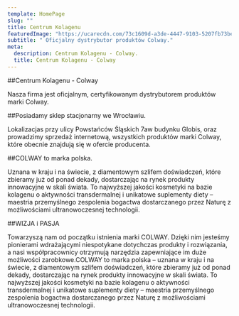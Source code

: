 ```yaml
---
template: HomePage
slug: ""
title: Centrum Kolagenu
featuredImage: "https://ucarecdn.com/73c1609d-a3de-4447-9103-5207fb73becc/"
subtitle: " Oficjalny dystrybutor produktów Colway."
meta:
  description: Centrum Kolagenu - Colway.
  title: Centrum Kolagenu - Colway
---
```


##Centrum Kolagenu - Colway

Nasza firma jest oficjalnym, certyfikowanym dystrybutorem produktów marki Colway.

##Posiadamy sklep stacjonarny we Wrocławiu.

Lokalizacjas przy ulicy Powstańców Śląskich 7aw budynku Globis, oraz prowadzimy sprzedaż internetową, wszystkich produktów marki Colway, które obecnie znajdują się w ofercie producenta.

##COLWAY to marka polska.

Uznana w kraju i na świecie, z diamentowym szlifem doświadczeń, które zbieramy już od ponad dekady, dostarczając na rynek produkty innowacyjne w skali świata. To najwyższej jakości kosmetyki na bazie kolagenu o aktywności transdermalnej i unikatowe suplementy diety – maestria przemyślnego zespolenia bogactwa dostarczanego przez Naturę z możliwościami ultranowoczesnej technologii.

##WIZJA i PASJA

Towarzyszą nam od początku istnienia marki COLWAY. Dzięki nim jesteśmy pionierami wdrażającymi niespotykane dotychczas produkty i rozwiązania, a nasi współpracownicy otrzymują narzędzia zapewniające im duże możliwości zarobkowe.COLWAY to marka polska – uznana w kraju i na świecie, z diamentowym szlifem doświadczeń, które zbieramy już od ponad dekady, dostarczając na rynek produkty innowacyjne w skali świata. To najwyższej jakości kosmetyki na bazie kolagenu o aktywności transdermalnej i unikatowe suplementy diety – maestria przemyślnego zespolenia bogactwa dostarczanego przez Naturę z możliwościami ultranowoczesnej technologii.
